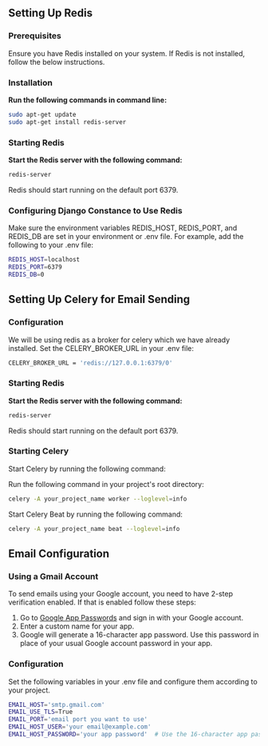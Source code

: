 ## Setting Up Redis

### Prerequisites

Ensure you have Redis installed on your system. If Redis is not installed, follow the below instructions.

### Installation

**Run the following commands in command line:**

```bash
sudo apt-get update
sudo apt-get install redis-server
```

### Starting Redis

**Start the Redis server with the following command:**

```bash
redis-server
```
Redis should start running on the default port 6379.

### Configuring Django Constance to Use Redis
Make sure the environment variables REDIS_HOST, REDIS_PORT, and REDIS_DB are set in your environment or .env file. For example, add the following to your .env file:

```bash
REDIS_HOST=localhost
REDIS_PORT=6379
REDIS_DB=0
```

## Setting Up Celery for Email Sending

### Configuration
We will be using redis as a broker for celery which we have already installed.
Set the CELERY_BROKER_URL in your .env file:
```bash
CELERY_BROKER_URL = 'redis://127.0.0.1:6379/0'
```
### Starting Redis

**Start the Redis server with the following command:**

```bash
redis-server
```
Redis should start running on the default port 6379.
### Starting Celery

Start Celery  by running the following command:

Run the following command in your project's root directory:

```bash
celery -A your_project_name worker --loglevel=info
```

Start Celery Beat  by running the following command:
```bash
celery -A your_project_name beat --loglevel=info
```

## Email Configuration

### Using a Gmail Account
To send emails using your Google account, you need to have 2-step verification enabled. If that is enabled follow these steps:

1. Go to [Google App Passwords](https://myaccount.google.com/apppasswords) and sign in with your Google account.
2. Enter a custom name for your app.
3. Google will generate a 16-character app password. Use this password in place of your usual Google account password in your app.

### Configuration
Set the following variables in your .env file and configure them according to your project.

```bash
EMAIL_HOST='smtp.gmail.com'
EMAIL_USE_TLS=True
EMAIL_PORT='email port you want to use'
EMAIL_HOST_USER='your email@example.com'
EMAIL_HOST_PASSWORD='your app password'  # Use the 16-character app password here
```

